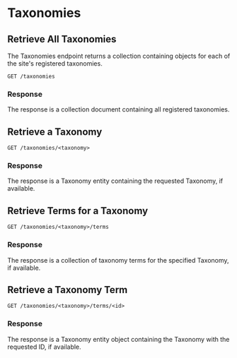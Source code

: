 Taxonomies
==========


Retrieve All Taxonomies
-----------------------
The Taxonomies endpoint returns a collection containing objects for each of the
site's registered taxonomies.

	GET /taxonomies


### Response
The response is a collection document containing all registered taxonomies.


Retrieve a Taxonomy
-------------------

	GET /taxonomies/<taxonomy>

### Response
The response is a Taxonomy entity containing the requested Taxonomy, if available.


Retrieve Terms for a Taxonomy
-----------------------------

	GET /taxonomies/<taxonomy>/terms

### Response
The response is a collection of taxonomy terms for the specified Taxonomy, if
available.

Retrieve a Taxonomy Term
------------------------

	GET /taxonomies/<taxonomy>/terms/<id>

### Response
The response is a Taxonomy entity object containing the Taxonomy with the
requested ID, if available.

